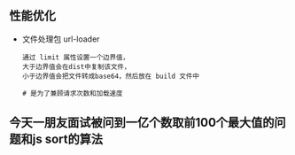 ## 性能优化

+ 文件处理包 url-loader

  ```shell
  通过 limit 属性设置一个边界值，
  大于边界值会在dist中复制该文件，
  小于边界值会把文件转成base64，然后放在 build 文件中
  
  # 是为了兼顾请求次数和加载速度
  ```




## 今天一朋友面试被问到一亿个数取前100个最大值的问题和js sort的算法